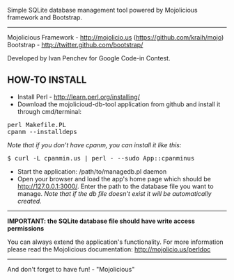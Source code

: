 Simple SQLite database management tool powered by Mojolicious framework and Bootstrap.

-----------------------

Mojolicious Framework - http://mojolicio.us (https://github.com/kraih/mojo)
Bootstrap - http://twitter.github.com/bootstrap/

Developed by Ivan Penchev for Google Code-in Contest.

HOW-TO INSTALL
--------------

* Install Perl - http://learn.perl.org/installing/
* Download the mojolicioud-db-tool application from github and install it through cmd/terminal:
<pre>
perl Makefile.PL
cpanm --installdeps
</pre>
*Note that if  you don't have cpanm, you can install it like this:*
<pre>$ curl -L cpanmin.us | perl - --sudo App::cpanminus</pre>

* Start the application:
/path/to/managedb.pl daemon
* Open your browser and load the app's home page which should be http://127.0.0.1:3000/.
Enter the path to the database file you want to manage. 
*Note that if the db file doesn't exist it will be automatically created.*

--------------------------

**IMPORTANT: the SQLite database file should have write access permissions**

You can always extend the application's functionality. 
For more information please read the Mojolicious documentation:
http://mojolicio.us/perldoc

--------------------------

And don't forget to have fun! - "Mojolicious"